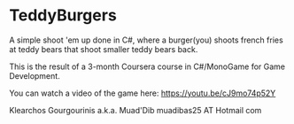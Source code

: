 # TeddyBurgers
A simple shoot 'em up done in C#, where a burger(you) shoots french fries at teddy bears that shoot smaller teddy bears back.

This is the result of a 3-month Coursera course in C#/MonoGame for Game Development.

You can watch a video of the game here: https://youtu.be/cJ9mo74p52Y


Klearchos Gourgourinis a.k.a. Muad'Dib
muadibas25 AT Hotmail com
